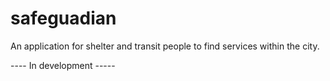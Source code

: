 # safeguadian
An application for shelter and transit people to find services within the city. 


---- In development -----
